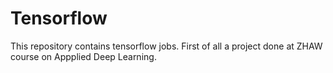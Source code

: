 # Tensorflow
This repository contains tensorflow jobs.
First of all a project done at ZHAW course on Appplied Deep Learning. 

